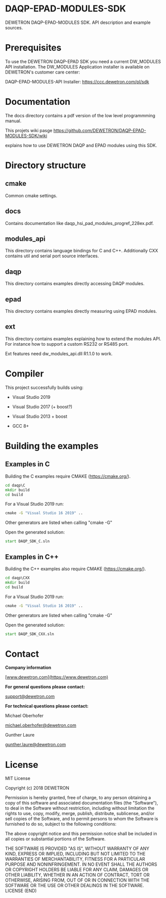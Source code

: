 # DAQP-EPAD-MODULES-SDK
DEWETRON DAQP-EPAD-MODULES SDK. API description and example sources. 


# Prerequisites
To use the DEWETRON DAQP-EPAD SDK you need a current DW_MODULES API installation.
The DW_MODULES Application installer is available on DEWETRON's customer care center:

DAQP-EPAD-MODULES-API Installer:
https://ccc.dewetron.com/pl/sdk


# Documentation

The docs directory contains a pdf version of the low level programmming manual.

This projets wiki pasge https://github.com/DEWETRON/DAQP-EPAD-MODULES-SDK/wiki

explains how to use DEWETRON DAQP and EPAD modules using this SDK.


# Directory structure

## cmake

Common cmake settings.

## docs

Contains documentation like daqp_hsi_pad_modules_progref_228ex.pdf. 

## modules_api

This directory contains language bindings for C and C++.
Additionally CXX contains util and serial port source interfaces.

## daqp

This directory contains examples directly accessing DAQP modules.

## epad

This directory contains examples directly measuring using EPAD modules.

## ext

This directory contains examples explaining how to extend the modules API.
For instance how to support a custom RS232 or RS485 port.

Ext features need dw_modules_api.dll R1.1.0 to work.

# Compiler

This project successfully builds using:
* Visual Studio 2019
* Visual Studio 2017 (+ boost?)
* Visual Studio 2013 + boost

* GCC 8+


# Building the examples

## Examples in C 
Building the C examples require CMAKE (https://cmake.org/).
```cmd
cd daqp\C
mkdir build
cd build
```
For a Visual Studio 2019 run:
```cmd
cmake -G "Visual Studio 16 2019" ..
```
Other generators are listed when calling "cmake -G"

Open the generated solution:
```cmd
start DAQP_SDK_C.sln
```

## Examples in C++
Building the C++ examples also require CMAKE (https://cmake.org/).
```cmd
cd daqp\CXX
mkdir build
cd build
```
For a Visual Studio 2019 run:
```cmd
cmake -G "Visual Studio 16 2019" ..
```
Other generators are listed when calling "cmake -G"

Open the generated solution:
```cmd
start DAQP_SDK_CXX.sln
```


# Contact

**Company information**

[www.dewetron.com](https://www.dewetron.com)

**For general questions please contact:**

support@dewetron.com


**For technical questions please contact:**

Michael Oberhofer 

michael.oberhofer@dewetron.com

Gunther Laure

gunther.laure@dewetron.com


# License
MIT License

Copyright (c) 2018 DEWETRON

Permission is hereby granted, free of charge, to any person obtaining a copy
of this software and associated documentation files (the "Software"), to deal
in the Software without restriction, including without limitation the rights
to use, copy, modify, merge, publish, distribute, sublicense, and/or sell
copies of the Software, and to permit persons to whom the Software is
furnished to do so, subject to the following conditions:

The above copyright notice and this permission notice shall be included in all
copies or substantial portions of the Software.

THE SOFTWARE IS PROVIDED "AS IS", WITHOUT WARRANTY OF ANY KIND, EXPRESS OR
IMPLIED, INCLUDING BUT NOT LIMITED TO THE WARRANTIES OF MERCHANTABILITY,
FITNESS FOR A PARTICULAR PURPOSE AND NONINFRINGEMENT. IN NO EVENT SHALL THE
AUTHORS OR COPYRIGHT HOLDERS BE LIABLE FOR ANY CLAIM, DAMAGES OR OTHER
LIABILITY, WHETHER IN AN ACTION OF CONTRACT, TORT OR OTHERWISE, ARISING FROM,
OUT OF OR IN CONNECTION WITH THE SOFTWARE OR THE USE OR OTHER DEALINGS IN THE
SOFTWARE.
LICENSE (END)